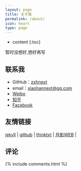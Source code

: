 ```yaml
---
layout: page
title: 关于我
permalink: /about/
icon: heart
type: page
---
```


* content
{:toc}

暂时没想好,想好再写

## 联系我

* GitHub：[zxhnext](https://github.com/zxhnext)
* email：xiaohannext@qq.com
* [Weibo](http://weibo.com/zxhnext)
* [知乎](https://www.zhihu.com/people/zxhnext)
* [Facebook](https://www.facebook.com/zxhnext)



## 友情链接

[jekyll](http://jekyllcn.com) \| [github](https://www.github.com) \| [thinktxt](https://www.thinktxt.com) \|  [月影WEB](http://www.yydpt.com) \| 

## 评论

{% include comments.html %}
